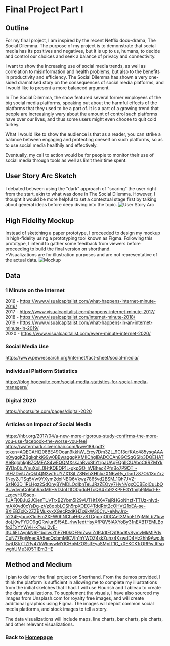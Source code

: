 # Final Project Part I

## Outline
For my final project, I am inspired by the recent Netflix docu-drama, The Social Dilemma. The purpose of my project is to demonstrate that social media has its positives and negatives, but it is up to us, humans, to decide and control our choices and seek a balance of privacy and connectivity.

I want to show the increasing use of social media trends, as well as correlation to misinformation and health problems, but also to the benefits in productivity and efficiency. The Social Dilemma has shown a very one-sided dramatised story on the consequences of social media platforms, and I would like to present a more balanced argument.

In The Social Dilemma, the show featured several former employees of the big social media platforms, speaking out about the harmful effects of the platforms that they used to be a part of. It is a part of a growing trend that people are increasingly wary about the amount of control such platforms have over our lives, and thus some users might even choose to quit cold turkey. 

What I would like to show the audience is that as a reader, you can strike a balance between engaging and protecting oneself on such platforms, so as to use social media healthily and effectively.

Eventually, my call to action would be for people to monitor their use of social media through tools as well as limit their time spent. 


## User Story Arc Sketch
I debated between using the "dark" approach of "scaring" the user right from the start, akin to what was done in The Social Dilemma. However, I thought it would be more helpful to set a contextual stage first by talking about general ideas before deep diving into the topic.
![User Story Arc](https://i.imgur.com/56F42X0.jpg)


## High Fidelity Mockup
Instead of sketching a paper prototype, I proceeded to design my mockup in high-fidelity using a prototyping tool known as Figma. Following this prototype, I intend to gather some feedback from viewers before proceeding to build the final version on shorthand.  
*Visualizations are for illustration purposes and are not representative of the actual data.
![Mockup](/TellingStoriesMockup.jpg)

## Data

### 1 Minute on the Internet
2016 - https://www.visualcapitalist.com/what-happens-internet-minute-2016/  
2017 - https://www.visualcapitalist.com/happens-internet-minute-2017/  
2018 - https://www.visualcapitalist.com/internet-minute-2018/  
2019 - https://www.visualcapitalist.com/what-happens-in-an-internet-minute-in-2019/  
2020 - https://www.visualcapitalist.com/every-minute-internet-2020/  

### Social Media Use
https://www.pewresearch.org/internet/fact-sheet/social-media/

### Individual Platform Statistics
https://blog.hootsuite.com/social-media-statistics-for-social-media-managers/

### Digital 2020
https://hootsuite.com/pages/digital-2020

### Articles on Impact of Social Media
https://hbr.org/2017/04/a-new-more-rigorous-study-confirms-the-more-you-use-facebook-the-worse-you-feel
https://watermark.silverchair.com/kww189.pdf?token=AQECAHi208BE49Ooan9kkhW_Ercy7Dm3ZL_9Cf3qfKAc485ysgAAAp0wggKZBgkqhkiG9w0BBwagggKKMIIChgIBADCCAn8GCSqGSIb3DQEHATAeBglghkgBZQMEAS4wEQQMXskJaBvxShYtrpaUAgEQgIICUAboC9RZMYk9YDp0bJYnuXoiL0HtKQEQP1L-gkpGO_hVBhecKPfnBo7P9OT_-iAHZDviU7xQkbQN3wfhUYZX1SjLZ8NehXHhlxzXN6wRy_d5nTz87Ok1XoZxz1Ney2JTSq5Vw9YXym2dxINBQ6Vkwz7865vd2BSM_1Qh7JVZ-SzN63D_1RLHgz2SdOnyBYMDLOdIbnTeLJRzZEOvy7HvNVgxCCBEolCuLbQBUydymCqRahRaxMhHVDJoLtIfO0gdcHTcQS47o92KPFFGYtmjbRjMxd-E-_zgcyHUSscp-1UAFj0BJu2JCjenTUvTrxB2Ybm5l29vUTHt1X6y7ejRHGoNhzf-TTUz-nIvd-mAX0vd0cYsDg-zVz8qpbLCSh5rpXOEC4TddRbt2cOHVt21xEA-se-BXIEBZxKx2ZZBMukyxXGecRzdKHZx6kW30CrU-eMwJrx-h234EybuyX1oIEm2XFW0hNChaH6zySTCgprgO0CAet3MkoE1YgM5Lb21uwdoLj9wFYDO9gQRwluriSf5AE_rhw1edtHsyXfPQV5lAXYoBy31nEXB17EMLBofp3TxYYWvH-kTwJI2yE-3UJiELAynkN6F1bolvsZhE7H0kOF9n7waiZdRJdtEfzif8odKvSymvMkMIPdvCuN77FgWnecRA5ecQcbmMICVIh1hYWOZ4skZuhz4KzwdD4Hz2hh9AwoJsfwjU8k7TZRy47kWImswMYICHbMZOSslfEyaSMplT1G_x0EKCK1rORPwtltfspwghUMe3jO5TIEm3HE

## Method and Medium
I plan to deliver the final project on Shorthand. From the demos provided, I think the platform is sufficient in allowing me to complete my illustrations from the initial sketches that I had.
I will use Flourish and Tableau to create the data visualizations. To supplement the visuals, I have also sourced my images from Unsplash.com for royalty free images, and will create additional graphics using Figma.
The images will depict common social media platforms, and stock images to tell a story.

The data visualizations will include maps, line charts, bar charts, pie charts, and other relevant visualizations.

### Back to [Homepage](https://jeromelek.github.io/tellingstorieswithdataportfolio/)
